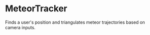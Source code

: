 # MeteorTracker
Finds a user's position and triangulates meteor trajectories based on camera inputs.
